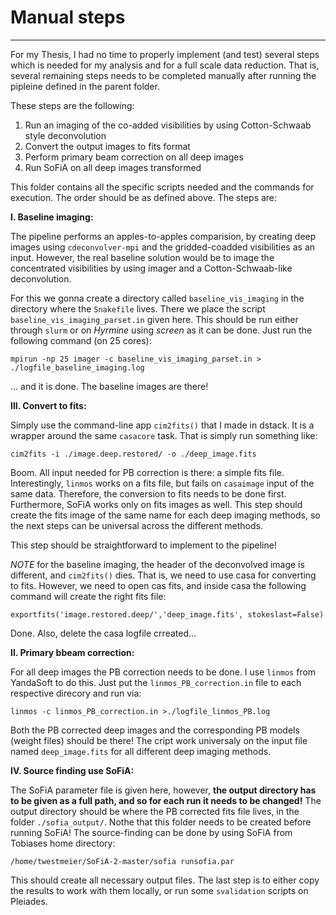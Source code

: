 # Manual steps
----

For my Thesis, I had no time to properly implement (and test) several steps which is needed for my analysis and for a full scale data reduction. That is, several remaining steps needs to be completed manually after running the pipleine defined in the parent folder.

These steps are the following:
	
1. Run an imaging of the co-added visibilities by using Cotton-Schwaab style deconvolution 
2. Convert the output images to fits format 
3. Perform primary beam correction on all deep images
4. Run SoFiA on all deep images transformed

This folder contains all the specific scripts needed and the commands for execution. The order should be as defined above. The steps are:

__I. Baseline imaging:__

The pipeline performs an apples-to-apples comparision, by creating deep images using `cdeconvolver-mpi` and the gridded-coadded visibilities as an input. However, the real baseline solution would be to image the concentrated visibilities by using imager and a Cotton-Schwaab-like deconvolution.

For this we gonna create a directory called `baseline_vis_imaging` in the directory where the `Snakefile` lives. There we place the script `baseline_vis_imaging_parset.in` given here. This should be run either through `slurm` or on _Hyrmine_ using _screen_ as it can be done. Just run the following command (on 25 cores):

	mpirun -np 25 imager -c baseline_vis_imaging_parset.in > ./logfile_baseline_imaging.log
	
... and it is done. The baseline images are there!

__III. Convert to fits:__

Simply use the command-line app `cim2fits()` that I made in dstack. It is a wrapper around the same `casacore` task. That is simply run something like:

	cim2fits -i ./image.deep.restored/ -o ./deep_image.fits

Boom. All input needed for PB correction is there: a simple fits file. Interestingly, `linmos` works on a fits file, but fails on `casaimage` input of the same data. Therefore, the conversion to fits needs to be done first. Furthermore, SoFiA works only on fits images as well. This step should create the fits image of the same name for each deep imaging methods, so the next steps can be universal across the different methods.

This step should be straightforward to implement to the pipeline!

_NOTE_ for the baseline imaging, the header of the deconvolved image is different, and `cim2fits()` dies. That is, we need to use casa for converting to fits. However, we need to open cas fits, and inside casa the following command will create the right fits file:

	exportfits('image.restored.deep/','deep_image.fits', stokeslast=False)
	
Done. Also, delete the casa logfile crreated...

__II. Primary bbeam correction:__

For all deep images the PB correction needs to be done. I use `linmos` from YandaSoft to do this. Just put the `linmos_PB_correction.in` file to each respective direcory and run via:

	linmos -c linmos_PB_correction.in >./logfile_linmos_PB.log

Both the PB corrected deep images and the corresponding PB models (weight files) should be there! The cript work universaly on the input file named `deep_image.fits` for all different deep imaging methods.

__IV. Source finding use SoFiA:__

The SoFiA parameter file is given here, however, __the output directory has to be given as a full path, and so for each run it needs to be changed!__ The output directory should be where the PB corrected fits file lives, in the folder `./sofia_output/`. Nothe that this folder needs to be created before running SoFiA! The source-finding can be done by using SoFiA from Tobiases home directory:

	/home/twestmeier/SoFiA-2-master/sofia runsofia.par

This should create all necessary output files. The last step is to either copy the results to work with them locally, or run some `svalidation` scripts on Pleiades.

